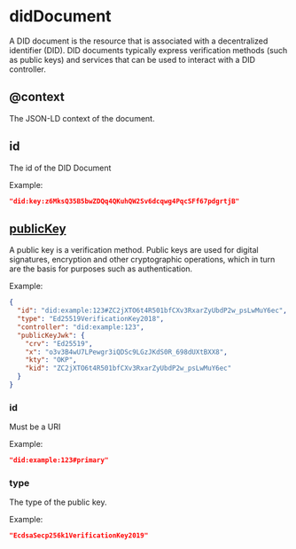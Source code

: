 # didDocument

A DID document is the resource that is associated with a decentralized identifier (DID). DID documents typically express verification methods (such as public keys) and services that can be used to interact with a DID controller.

## @context

The JSON-LD context of the document.

## id

The id of the DID Document

Example:

```json
"did:key:z6MksQ35B5bwZDQq4QKuhQW2Sv6dcqwg4PqcSFf67pdgrtjB"
```

## [publicKey](https://identity.foundation/context/security#publicKey)

A public key is a verification method. Public keys are used for digital signatures, encryption and other cryptographic operations, which in turn are the basis for purposes such as authentication.

Example:

```json
{
  "id": "did:example:123#ZC2jXTO6t4R501bfCXv3RxarZyUbdP2w_psLwMuY6ec",
  "type": "Ed25519VerificationKey2018",
  "controller": "did:example:123",
  "publicKeyJwk": {
    "crv": "Ed25519",
    "x": "o3v3B4wU7LPewgr3iQDSc9LGzJKdS0R_698dUXtBXX8",
    "kty": "OKP",
    "kid": "ZC2jXTO6t4R501bfCXv3RxarZyUbdP2w_psLwMuY6ec"
  }
}
```

### id

Must be a URI

Example:

```json
"did:example:123#primary"
```

### type

The type of the public key.

Example:

```json
"EcdsaSecp256k1VerificationKey2019"
```
